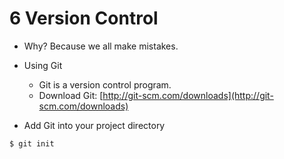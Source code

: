 # 6 Version Control

- Why?  Because we all make mistakes.

- Using Git
    - Git is a version control program.
    - Download Git: [http://git-scm.com/downloads](http://git-scm.com/downloads)

- Add Git into your project directory

```bash
$ git init
```
